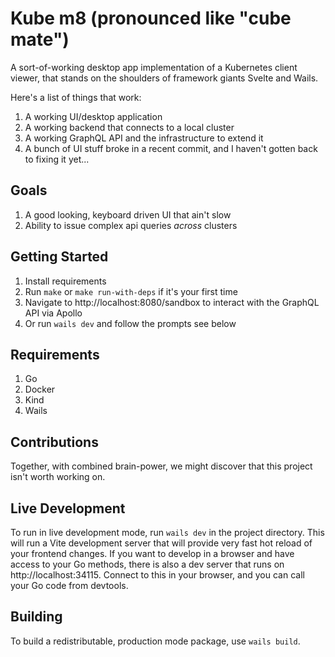 # Kube m8 (pronounced like "cube mate")
A sort-of-working desktop app implementation of a Kubernetes client viewer, that stands on the shoulders of framework giants Svelte and Wails.

Here's a list of things that work:
1. A working UI/desktop application
2. A working backend that connects to a local cluster
3. A working GraphQL API and the infrastructure to extend it
4. A bunch of UI stuff broke in a recent commit, and I haven't gotten back to fixing it yet...

## Goals
1. A good looking, keyboard driven UI that ain't slow
2. Ability to issue complex api queries *across* clusters

## Getting Started
1. Install requirements
2. Run `make` or `make run-with-deps` if it's your first time
3. Navigate to http://localhost:8080/sandbox to interact with the GraphQL API via Apollo
4. Or run `wails dev` and follow the prompts see below

## Requirements
1. Go
2. Docker
3. Kind
4. Wails

## Contributions
Together, with combined brain-power, we might discover that this project isn't worth working on.

## Live Development
To run in live development mode, run `wails dev` in the project directory. This will run a Vite development
server that will provide very fast hot reload of your frontend changes. If you want to develop in a browser
and have access to your Go methods, there is also a dev server that runs on http://localhost:34115. Connect
to this in your browser, and you can call your Go code from devtools.

## Building
To build a redistributable, production mode package, use `wails build`.
